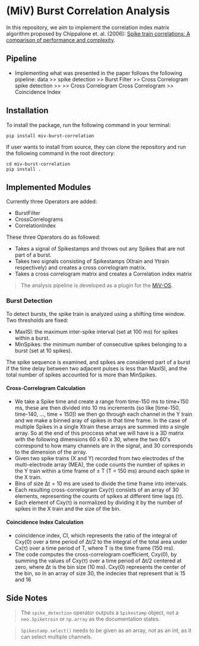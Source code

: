 # (MiV) Burst Correlation Analysis

In this repository, we aim to implement the correlation index matrix algorithm proposed by Chippalone et. al. (2006): [Spike train correlations: A comparison of performance and complexity](https://www.sciencedirect.com/science/article/pii/S0006899306008018).

## Pipeline

- Implementing what was presented in the paper follows the following pipeline:
data >> spike detection >> Burst Filter >> Cross Correlogram
        spike detection >>              >> Cross Correlogram
                                           Cross Correlogram >> Coincidence Index

## Installation

To install the package, run the following command in your terminal:

```
pip install miv-burst-correlation
```

If user wants to install from source, they can clone the repository and run the following command in the root directory:

```
cd miv-burst-correlation
pip install .
```

## Implemented Modules

Currently three Operators are added:
- BurstFilter
- CrossCorrelograms
- CorrelationIndex

These three Operators do as followed:
- Takes a signal of Spikestamps and throws out any Spikes that are not part of a burst.
- Takes two signals consisting of Spikestamps (Xtrain and Ytrain respectively) and creates a cross correlogram matrix.
- Takes a cross correlogram matrix and creates a Correlation index matrix

> The analysis pipeline is developed as a plugin for the [MiV-OS](https://github.com/GazzolaLab/MiV-OS).

### Burst Detection

To detect bursts, the spike train is analyzed using a shifting time window. Two thresholds are fixed:

- MaxISI: the maximum inter-spike interval (set at 100 ms) for spikes within a burst.
- MinSpikes: the minimum number of consecutive spikes belonging to a burst (set at 10 spikes).

The spike sequence is examined, and spikes are considered part of a burst if the time delay between two adjacent pulses is less than MaxISI, and the total number of spikes accounted for is more than MinSpikes.

#### Cross-Correlogram Calculation

- We take a Spike time and create a range from time-150 ms to time+150 ms, these are then divided into 10 ms increments (so like [time-150, time-140, ..., time + 150]) we then go through each channel in the Y train and we make a binned aray of spikes in that time frame. In the case of multiple Spikes in a single Xtrain these arrays are summed into a single array. So at the end of this proccess what we will have is a 3D matrix with the following dimensions 60 x 60 x 30, where the two 60's correspond to how many channels are in the signal, and 30 corresponds to the dimension of the array.
- Given two spike trains (X and Y) recorded from two electrodes of the multi-electrode array (MEA), the code counts the number of spikes in the Y train within a time frame of ± T (T = 150 ms) around each spike in the X train.
- Bins of size Δτ = 10 ms are used to divide the time frame into intervals.
- Each resulting cross-correlogram Cxy(τ) consists of an array of 30 elements, representing the counts of spikes at different time lags (τ).
- Each element of Cxy(τ) is normalized by dividing it by the number of spikes in the X train and the size of the bin.


#### Coincidence Index Calculation

- coincidence index, CI, which represents the ratio of the integral of Cxy(0) over a time period of Δτ/2 to the integral of the total area under Cx(τ) over a time period of T, where T is the time frame (150 ms).
- The code computes the cross-correlogram coefficient, Cxy(0), by summing the values of Cxy(τ) over a time period of Δτ/2 centered at zero, where Δτ is the bin size (10 ms).
Cxy(0) represents the center of the bin, so in an array of size 30, the indecies that represent that is 15 and 16

## Side Notes

> The `spike_detection` operator outputs a `Spikestamp` object, not a `neo.Spiketrain` or `np.array` as the documentation states.

> `Spikestamp.select()` needs to be given as an array, not as an int, as it can select multiple channels.
